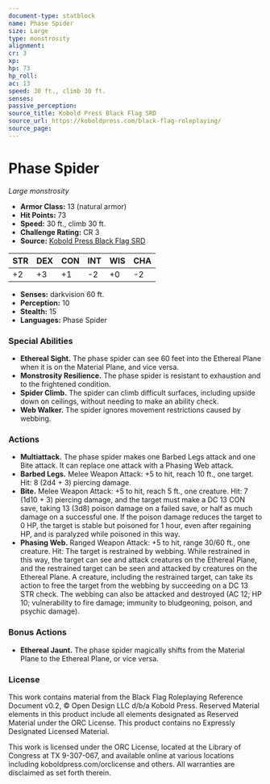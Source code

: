 ```yaml
---
document-type: statblock
name: Phase Spider
size: Large
type: monstrosity
alignment: 
cr: 3
xp: 
hp: 73
hp_roll: 
ac: 13
speed: 30 ft., climb 30 ft.
senses: 
passive_perception: 
source_title: Kobold Press Black Flag SRD
source_url: https://koboldpress.com/black-flag-roleplaying/
source_page: 
---
```


# Phase Spider

*Large monstrosity*

- **Armor Class:** 13 (natural armor)
- **Hit Points:** 73
- **Speed:** 30 ft., climb 30 ft.
- **Challenge Rating:** CR 3
- **Source:** [Kobold Press Black Flag SRD](https://koboldpress.com/black-flag-roleplaying/)

| STR | DEX | CON | INT | WIS | CHA |
| --- | --- | --- | --- | --- | --- |
| +2 | +3 | +1 | -2 | +0 | -2 |

- **Senses:** darkvision 60 ft.
- **Perception:** 10
- **Stealth:** 15
- **Languages:** Phase Spider

### Special Abilities

- **Ethereal Sight.** The phase spider can see 60 feet into the Ethereal Plane when it is on the Material Plane, and vice versa.
- **Monstrosity Resilience.** The phase spider is resistant to exhaustion and to the frightened condition.
- **Spider Climb.** The spider can climb difficult surfaces, including upside down on ceilings, without needing to make an ability check.
- **Web Walker.** The spider ignores movement restrictions caused by webbing.

### Actions

- **Multiattack.** The phase spider makes one Barbed Legs attack and one Bite attack. It can replace one attack with a Phasing Web attack.
- **Barbed Legs.** Melee Weapon Attack: +5 to hit, reach 10 ft., one target. Hit: 8 (2d4 + 3) piercing damage.
- **Bite.** Melee Weapon Attack: +5 to hit, reach 5 ft., one creature. Hit: 7 (1d10 + 3) piercing damage, and the target must make a DC 13 CON save, taking 13 (3d8) poison damage on a failed save, or half as much damage on a successful one. If the poison damage reduces the target to 0 HP, the target is stable but poisoned for 1 hour, even after regaining HP, and is paralyzed while poisoned in this way.
- **Phasing Web.** Ranged Weapon Attack: +5 to hit, range 30/60 ft., one creature. Hit: The target is restrained by webbing. While restrained in this way, the target can see and attack creatures on the Ethereal Plane, and the restrained target can be seen and attacked by creatures on the Ethereal Plane. A creature, including the restrained target, can take its action to free the target from the webbing by succeeding on a DC 13 STR check. The webbing can also be attacked and destroyed (AC 12; HP 10; vulnerability to fire damage; immunity to bludgeoning, poison, and psychic damage).

### Bonus Actions

- **Ethereal Jaunt.** The phase spider magically shifts from the Material Plane to the Ethereal Plane, or vice versa.

### License

This work contains material from the Black Flag Roleplaying Reference Document v0.2, © Open Design LLC d/b/a Kobold Press. Reserved Material elements in this product include all elements designated as Reserved Material under the ORC License. This product contains no Expressly Designated Licensed Material.

This work is licensed under the ORC License, located at the Library of Congress at TX 9-307-067, and available online at various locations including koboldpress.com/orclicense and others. All warranties are disclaimed as set forth therein.
